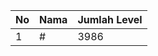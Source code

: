 | No | Nama            | Jumlah Level |
|----|-----------------|--------------|
| 1  | #    |    3986        |
